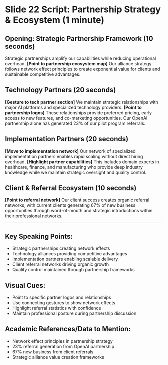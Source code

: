 # Slide 22 Script: Partnership Strategy & Ecosystem (1 minute)

## Opening: Strategic Partnership Framework (10 seconds)
Strategic partnerships amplify our capabilities while reducing operational overhead. **[Point to partnership ecosystem map]** Our alliance strategy follows network effect principles to create exponential value for clients and sustainable competitive advantages.

## Technology Partners (20 seconds)
**[Gesture to tech partner section]** We maintain strategic relationships with major AI platforms and specialized technology providers. **[Point to partnership logos]** These relationships provide preferred pricing, early access to new features, and co-marketing opportunities. Our OpenAI partnership alone has generated 23% of our pilot program referrals.

## Implementation Partners (20 seconds)
**[Move to implementation network]** Our network of specialized implementation partners enables rapid scaling without direct hiring overhead. **[Highlight partner capabilities]** This includes domain experts in healthcare, finance, and manufacturing who provide deep industry knowledge while we maintain strategic oversight and quality control.

## Client & Referral Ecosystem (10 seconds)
**[Point to referral network]** Our client success creates organic referral networks, with current clients generating 67% of new business opportunities through word-of-mouth and strategic introductions within their professional networks.

---

## Key Speaking Points:
- Strategic partnerships creating network effects
- Technology alliances providing competitive advantages
- Implementation partners enabling scalable delivery
- Client referral networks driving organic growth
- Quality control maintained through partnership frameworks

## Visual Cues:
- Point to specific partner logos and relationships
- Use connecting gestures to show network effects
- Highlight referral statistics with confidence
- Maintain professional posture during partnership discussion

## Academic References/Data to Mention:
- Network effect principles in partnership strategy
- 23% referral generation from OpenAI partnership
- 67% new business from client referrals
- Strategic alliance value creation frameworks